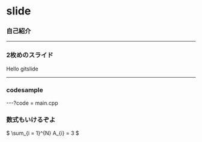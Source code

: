 # slide

### 自己紹介

---

### 2枚めのスライド
Hello gitslide

---
### codesample

---?code = main.cpp

### 数式もいけるぞよ

 $ \sum_{i = 1}^{N} A_{i} = 3 $


